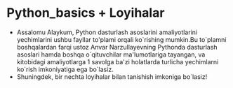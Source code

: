 # Python_basics + Loyihalar
- Assalomu Alaykum, Python dasturlash asoslarini amaliyotlarini yechimlarini ushbu fayllar to'plami orqali ko\`rishing mumkin.Bu to\`plamni boshqalardan farqi ustoz Anvar Narzullayevning Pythonda dasturlash asoslari hamda boshqa o\`qituvchilar ma'lumotlariga tayangan, va kitobidagi amaliyotlarga 1 savolga ba'zi holatlarda turlicha yechimlarni ko\`rish imkoniyatiga ega bo\`lasiz.
- Shuningdek, bir nechta loyihalar bilan tanishish imkoniga bo`lasiz!


